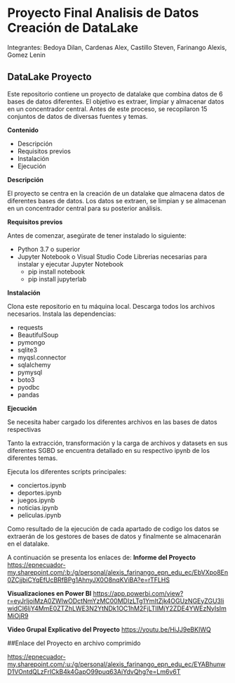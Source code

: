 # Proyecto Final Analisis de Datos Creación de DataLake
Integrantes: Bedoya Dilan, Cardenas Alex, Castillo Steven, Farinango Alexis, Gomez Lenin

## DataLake Proyecto

Este repositorio contiene un proyecto de datalake que combina datos de 6 bases de datos diferentes. El objetivo es extraer, limpiar y almacenar datos en un concentrador central. Antes de este proceso, se recopilaron 15 conjuntos de datos de diversas fuentes y temas.

**Contenido**

* Descripción
* Requisitos previos
* Instalación
* Ejecución
  

**Descripción**

El proyecto se centra en la creación de un datalake que almacena datos de diferentes bases de datos. Los datos se extraen, se limpian y se almacenan en un concentrador central para su posterior análisis.

**Requisitos previos**

Antes de comenzar, asegúrate de tener instalado lo siguiente:
* Python 3.7 o superior
* Jupyter Notebook o Visual Studio Code
	Librerias necesarias para instalar y ejecutar Jupyter Notebook
	- pip install notebook
	- pip install jupyterlab
	 

**Instalación**

Clona este repositorio en tu máquina local.
Descarga todos los archivos necesarios.
Instala las dependencias: 
* requests 
* BeautifulSoup 
* pymongo 
* sqlite3
* myqsl.connector 
* sqlalchemy 
* pymysql
* boto3 
* pyodbc
* pandas


**Ejecución**

Se necesita haber cargado los diferentes archivos en las bases de datos respectivas

Tanto la extracción, transformación y la carga de archivos y datasets en sus diferentes SGBD se encuentra detallado en su respectivo ipynb de los diferentes temas.

Ejecuta los diferentes scripts principales: 
* conciertos.ipynb
* deportes.ipynb
* juegos.ipynb
* noticias.ipynb
* peliculas.ipynb

Como resultado de la ejecución de cada apartado de codigo los datos se extraerán de los gestores de bases de datos y finalmente se almacenarán en el datalake.


A continuación se presenta los enlaces de:
**Informe del Proyecto**
https://epnecuador-my.sharepoint.com/:b:/g/personal/alexis_farinango_epn_edu_ec/EbVXpo8En0ZCjjbiCYqEfUcBRfBPg1AhnyJX0O8nqKViBA?e=rTFLHS

**Visualizaciones en Power BI**
https://app.powerbi.com/view?r=eyJrIjoiMzA0ZWIwODctNmYzMC00MDIzLTg1YmItZjk4OGUzNGEyZGU3IiwidCI6IjY4MmE0ZTZhLWE3N2YtNDk1OC1hM2FjLTllMjY2ZDE4YWEzNyIsImMiOjR9

**Video Grupal Explicativo del Proyecto**
https://youtu.be/HiJJ9eBKIWQ 



##Enlace del Proyecto en archivo comprimido

https://epnecuador-my.sharepoint.com/:u:/g/personal/alexis_farinango_epn_edu_ec/EYABhunwD1VOntdQLzFrICkB4k4GapO99puq63AiYdvQhg?e=Lm6v6T
